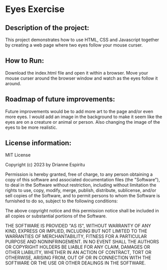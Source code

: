 # Eyes Exercise
## Description of the project:
This project demonstrates how to use HTML, CSS and Javascript together by creating a web page where two eyes follow your mouse curser. 

## How to Run:
Download the index.html file and open it within a browser. Move your mouse curser around the browser window and watch as the eyes follow it around.

## Roadmap of future improvements:
Future improvements would be to add more art to the page and/or even more eyes. I would add an image in the background to make it seem like the eyes are on a creature or animal or person. Also changing the image of the eyes to be more realistic.

## License information: 
MIT License

Copyright (c) 2023 by Drianne Espiritu

Permission is hereby granted, free of charge, to any person obtaining a copy of this software and associated documentation files (the "Software"), to deal in the Software without restriction, including without limitation the rights to use, copy, modify, merge, publish, distribute, sublicense, and/or sell copies of the Software, and to permit persons to whom the Software is furnished to do so, subject to the following conditions:

The above copyright notice and this permission notice shall be included in all copies or substantial portions of the Software.

THE SOFTWARE IS PROVIDED "AS IS", WITHOUT WARRANTY OF ANY KIND, EXPRESS OR IMPLIED, INCLUDING BUT NOT LIMITED TO THE WARRANTIES OF MERCHANTABILITY, FITNESS FOR A PARTICULAR PURPOSE AND NONINFRINGEMENT. IN NO EVENT SHALL THE AUTHORS OR COPYRIGHT HOLDERS BE LIABLE FOR ANY CLAIM, DAMAGES OR OTHER LIABILITY, WHETHER IN AN ACTION OF CONTRACT, TORT OR OTHERWISE, ARISING FROM, OUT OF OR IN CONNECTION WITH THE SOFTWARE OR THE USE OR OTHER DEALINGS IN THE SOFTWARE.